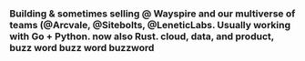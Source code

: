 ### Building & sometimes selling @ Wayspire and our multiverse of teams (@Arcvale, @Sitebolts, @LeneticLabs. Usually working with Go + Python. now also Rust. cloud, data, and product, buzz word buzz word buzzword


<!--
**dverasc/dverasc** is a ✨ _special_ ✨ repository because its `README.md` (this file) appears on your GitHub profile.

Here are some ideas to get you started:

- 🔭 I’m currently working on ...
- 🌱 I’m currently learning ...
- 👯 I’m looking to collaborate on ...
- 🤔 I’m looking for help with ...
- 💬 Ask me about ...
- 📫 How to reach me: ...
- 😄 Pronouns: ...
- ⚡ Fun fact: ...
-->
